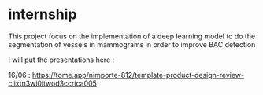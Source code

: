 # internship
This project focus on the implementation of a deep learning model to do the segmentation of vessels in mammograms in order to improve BAC detection

I will put the presentations here :

16/06 : https://tome.app/nimporte-812/template-product-design-review-clixtn3wi0itwod3ccrica005
